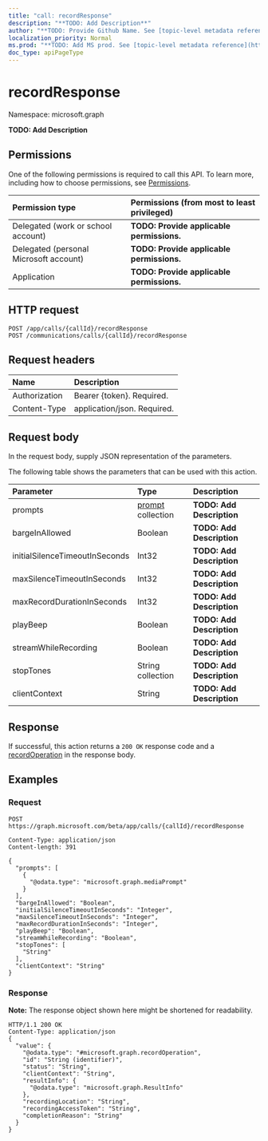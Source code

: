 ```yaml
---
title: "call: recordResponse"
description: "**TODO: Add Description**"
author: "**TODO: Provide Github Name. See [topic-level metadata reference](https://msgo.azurewebsites.net/add/document/guidelines/metadata.html#topic-level-metadata)**"
localization_priority: Normal
ms.prod: "**TODO: Add MS prod. See [topic-level metadata reference](https://msgo.azurewebsites.net/add/document/guidelines/metadata.html#topic-level-metadata)**"
doc_type: apiPageType
---
```


# recordResponse

Namespace: microsoft.graph

**TODO: Add Description**

## Permissions
One of the following permissions is required to call this API. To learn more, including how to choose permissions, see [Permissions](/concepts/permissions-reference.md).

|Permission type|Permissions (from most to least privileged)|
|:---|:---|
|Delegated (work or school account)|**TODO: Provide applicable permissions.**|
|Delegated (personal Microsoft account)|**TODO: Provide applicable permissions.**|
|Application|**TODO: Provide applicable permissions.**|

## HTTP request

<!-- {
  "blockType": "ignored"
}
-->
``` http
POST /app/calls/{callId}/recordResponse
POST /communications/calls/{callId}/recordResponse
```

## Request headers
|Name|Description|
|:---|:---|
|Authorization|Bearer {token}. Required.|
|Content-Type|application/json. Required.|

## Request body
In the request body, supply JSON representation of the parameters.

The following table shows the parameters that can be used with this action.

|Parameter|Type|Description|
|:---|:---|:---|
|prompts|[prompt](../resources/prompt.md) collection|**TODO: Add Description**|
|bargeInAllowed|Boolean|**TODO: Add Description**|
|initialSilenceTimeoutInSeconds|Int32|**TODO: Add Description**|
|maxSilenceTimeoutInSeconds|Int32|**TODO: Add Description**|
|maxRecordDurationInSeconds|Int32|**TODO: Add Description**|
|playBeep|Boolean|**TODO: Add Description**|
|streamWhileRecording|Boolean|**TODO: Add Description**|
|stopTones|String collection|**TODO: Add Description**|
|clientContext|String|**TODO: Add Description**|



## Response

If successful, this action returns a `200 OK` response code and a [recordOperation](../resources/recordoperation.md) in the response body.

## Examples

### Request
<!-- {
  "blockType": "request",
  "name": "call_recordresponse"
}
-->
``` http
POST https://graph.microsoft.com/beta/app/calls/{callId}/recordResponse

Content-Type: application/json
Content-length: 391

{
  "prompts": [
    {
      "@odata.type": "microsoft.graph.mediaPrompt"
    }
  ],
  "bargeInAllowed": "Boolean",
  "initialSilenceTimeoutInSeconds": "Integer",
  "maxSilenceTimeoutInSeconds": "Integer",
  "maxRecordDurationInSeconds": "Integer",
  "playBeep": "Boolean",
  "streamWhileRecording": "Boolean",
  "stopTones": [
    "String"
  ],
  "clientContext": "String"
}
```

### Response
**Note:** The response object shown here might be shortened for readability.
<!-- {
  "blockType": "response",
  "truncated": true,
  "@odata.type": "microsoft.graph.recordoperation"
}
-->
``` http
HTTP/1.1 200 OK
Content-Type: application/json
{
  "value": {
    "@odata.type": "#microsoft.graph.recordOperation",
    "id": "String (identifier)",
    "status": "String",
    "clientContext": "String",
    "resultInfo": {
      "@odata.type": "microsoft.graph.ResultInfo"
    },
    "recordingLocation": "String",
    "recordingAccessToken": "String",
    "completionReason": "String"
  }
}
```


